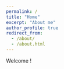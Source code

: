 ```yaml
---
permalink: /
title: "Home"
excerpt: "About me"
author_profile: true
redirect_from: 
  - /about/
  - /about.html
---
```


Welcome ! 
